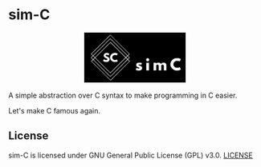 # sim-C

<p align="center">
  <img src="./logo.png" height="100">
</p>

A simple abstraction over C syntax to make programming in C easier.

Let's make C famous again.

## License

sim-C is licensed under GNU General Public License (GPL) v3.0. [LICENSE](./LICENSE)
